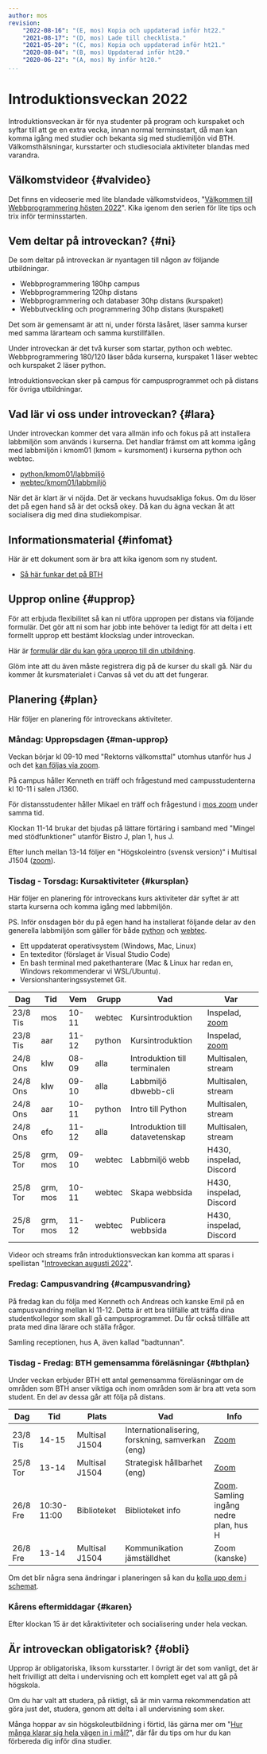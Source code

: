 ```yaml
---
author: mos
revision:
    "2022-08-16": "(E, mos) Kopia och uppdaterad inför ht22."
    "2021-08-17": "(D, mos) Lade till checklista."
    "2021-05-20": "(C, mos) Kopia och uppdaterad inför ht21."
    "2020-08-04": "(B, mos) Uppdaterad inför ht20."
    "2020-06-22": "(A, mos) Ny inför ht20."
...
```

Introduktionsveckan 2022
==================================

Introduktionsveckan är för nya studenter på program och kurspaket och syftar till att ge en extra vecka, innan normal terminsstart, då man kan komma igång med studier och bekanta sig med studiemiljön vid BTH. Välkomsthälsningar, kursstarter och studiesociala aktiviteter blandas med varandra.

<!--more-->

<!--
[INFO]
**Covid planering...**

På grund av läget med covid-19 så kommer introveckan att ske per distans, även för campusstudenterna.

Det kommer ske en campusvandring för campusstudenterna.

Campusstudenterna (ettorna) kommer att få tillgång till våra labbsalar i samband med kursstart, så efter campusvandringen finns möjlighet att sitta i dem och jobba.

[/INFO]
-->



Välkomstvideor {#valvideo}
-----------------------------------

Det finns en videoserie med lite blandade välkomstvideos, "[Välkommen till Webbprogrammering hösten 2022](https://www.youtube.com/playlist?list=PLKtP9l5q3ce-vHNbYP4U80rpyvtpxX5Cr)". Kika igenom den serien för lite tips och trix inför terminsstarten.



Vem deltar på introveckan? {#ni}
-----------------------------------

De som deltar på introveckan är nyantagen till någon av följande utbildningar.

* Webbprogrammering 180hp campus
* Webbprogrammering 120hp distans
* Webbprogrammering och databaser 30hp distans (kurspaket)
* Webbutveckling och programmering 30hp distans (kurspaket)

Det som är gemensamt är att ni, under första läsåret, läser samma kurser med samma lärarteam och samma kurstillfällen.

Under introveckan är det två kurser som startar, python och webtec. Webbprogrammering 180/120 läser båda kurserna, kurspaket 1 läser webtec och kurspaket 2 läser python.

Introduktionsveckan sker på campus för campusprogrammet och på distans för övriga utbildningar.




Vad lär vi oss under introveckan? {#lara}
-----------------------------------

Under introveckan kommer det vara allmän info och fokus på att installera labbmiljön som används i kurserna. Det handlar främst om att komma igång med labbmiljön i kmom01 (kmom = kursmoment) i kurserna python och webtec.

* [python/kmom01/labbmiljö](/kurser/python/labbmiljo)
* [webtec/kmom01/labbmiljö](/kurser/webtec/labbmiljo)

När det är klart är vi nöjda. Det är veckans huvudsakliga fokus. Om du löser det på egen hand så är det också okey. Då kan du ägna veckan åt att socialisera dig med dina studiekompisar.



Informationsmaterial {#infomat}
-----------------------------------

Här är ett dokument som är bra att kika igenom som ny student.

* [Så här funkar det på BTH](https://drive.google.com/file/d/1BV_raNJQle24M36f9c2xhNVxjNAgpkpu/view?usp=sharing)

<!--
Här finns en checklista med saker som är bra att veta inför studier på campus & distans.

* [Programansvarig's Checklista för välkomnande av nya studenter](https://docs.google.com/document/d/19hAhAPlQi8R7sb3dtUFYxsDdIHp5hlpJ/edit?usp=sharing&ouid=101196514892086552893&rtpof=true&sd=true)
-->



Upprop online {#upprop}
-----------------------------------

För att erbjuda flexibilitet så kan ni utföra uppropen per distans via följande formulär. Det gör att ni som har jobb inte behöver ta ledigt för att delta i ett formellt upprop ett bestämt klockslag under introveckan.

Här är [formulär där du kan göra upprop till din utbildning](https://forms.gle/sQzfDqSXhmhqZMbLA).

<!--
* [Gör upprop Webbprogrammering 180hp campus](https://forms.gle/4sMUaw3eTWP48JhB7)
* [Gör upprop Webbprogrammering 120hp distans](https://forms.gle/BXsS6R74ufRFjd1MA)
* [Gör upprop Webbprogrammering och databaser 30hp distans](https://forms.gle/tPr74eg79ZpLkzW76)
* [Webbutveckling och programmering 30hp distans](https://forms.gle/BkJMJLp4eDL4fVF39)
-->

Glöm inte att du även måste registrera dig på de kurser du skall gå. När du kommer åt kursmaterialet i Canvas så vet du att det fungerar.



Planering {#plan}
-----------------------------------

Här följer en planering för introveckans aktiviteter.



### Måndag: Uppropsdagen {#man-upprop}

Veckan börjar kl 09-10 med "Rektorns välkomsttal" utomhus utanför hus J och det [kan följas via zoom](https://bth.zoom.us/j/69647412076).

På campus håller Kenneth en träff och frågestund med campusstudenterna kl 10-11 i salen J1360.

För distansstudenter håller Mikael en träff och frågestund i [mos zoom](https://bth.zoom.us/j/4200421337) under samma tid.

Klockan 11-14 brukar det bjudas på lättare förtäring i samband med "Mingel med stödfunktioner" utanför Bistro J, plan 1, hus J.

Efter lunch mellan 13-14 följer en "Högskoleintro (svensk version)" i Multisal J1504 ([zoom](https://bth.zoom.us/j/66718402136)).



### Tisdag - Torsdag: Kursaktiviteter {#kursplan}

Här följer en planering för introveckans kurs aktiviteter där syftet är att starta kurserna och komma igång med labbmiljön.

PS. Inför onsdagen bör du på egen hand ha installerat följande delar av den generella labbmiljön som gäller för både [python](/kurser/python/labbmiljo) och [webtec](/kurser/webtec/labbmiljo).

* Ett uppdaterat operativsystem (Windows, Mac, Linux)
* En texteditor (förslaget är Visual Studio Code)
* En bash terminal med pakethanterare (Mac & Linux har redan en, Windows rekommenderar vi WSL/Ubuntu).
* Versionshanteringssystemet Git. 

| Dag | Tid | Vem | Grupp | Vad | Var |
|-----|-----|-----|-------|-----|-----|
| 23/8 Tis | mos | 10-11 | webtec | Kursintroduktion | Inspelad, [zoom](https://bth.zoom.us/j/4200421337) |
| 23/8 Tis | aar | 11-12 | python | Kursintroduktion | Inspelad, [zoom](https://bth.zoom.us/j/8535967236) |
| 24/8 Ons | klw | 08-09 | alla   | Introduktion till terminalen | Multisalen, stream |
| 24/8 Ons | klw | 09-10 | alla   | Labbmiljö dbwebb-cli | Multisalen, stream |
| 24/8 Ons | aar | 10-11 | python | Intro till Python | Multisalen, stream |
| 24/8 Ons | efo | 11-12 | alla   | Introduktion till datavetenskap | Multisalen, stream |
| 25/8 Tor | grm, mos | 09-10 | webtec | Labbmiljö webb | H430, inspelad, Discord |
| 25/8 Tor | grm, mos | 10-11 | webtec | Skapa webbsida | H430, inspelad, Discord |
| 25/8 Tor | grm, mos | 11-12 | webtec | Publicera webbsida | H430, inspelad, Discord |

Videor och streams från introduktionsveckan kan komma att sparas i spellistan "[Introveckan augusti 2022](https://www.youtube.com/playlist?list=PLKtP9l5q3ce9NxJ59ztFKIJD7tbF3cllc)".



### Fredag: Campusvandring {#campusvandring}

På fredag kan du följa med Kenneth och Andreas och kanske Emil på en campusvandring mellan kl 11-12. Detta är ett bra tillfälle att träffa dina studentkollegor som skall gå campusprogrammet. Du får också tillfälle att prata med dina lärare och ställa frågor.

Samling receptionen, hus A, även kallad "badtunnan".



### Tisdag - Fredag: BTH gemensamma föreläsningar {#bthplan}

Under veckan erbjuder BTH ett antal gemensamma föreläsningar om de områden som BTH anser viktiga och inom områden som är bra att veta som student. En del av dessa går att följa på distans.

| Dag | Tid | Plats | Vad | Info |
|-----|-----|-------|-----|------|
| 23/8 Tis | 14-15 | Multisal J1504 | Internationalisering, forskning, samverkan (eng) | [Zoom](https://bth.zoom.us/j/64235023042) |
| 25/8 Tor | 13-14 | Multisal J1504 | Strategisk hållbarhet (eng) | [Zoom](https://bth.zoom.us/j/67994047066) |
| 26/8 Fre | 10:30-11:00 | Biblioteket | Biblioteket info | [Zoom](https://bth.zoom.us/j/61182510149). Samling ingång nedre plan, hus H |
| 26/8 Fre | 13-14 | Multisal J1504 | Kommunikation jämställdhet | Zoom (kanske) |

Om det blir några sena ändringar i planeringen så kan du [kolla upp dem i schemat](https://cloud.timeedit.net/bth/web/sched1/riq66Q03666Z6YQy6Q73Z6Z66QZ760354YQ3Y0gQ30og767Xxb45lQXZlYloc9m3Wou7ylX80mZ9Q9mZ695QXcQZoyxb602Q5Z6Y553Q8l7g5Vc15X7Z3566Xn6l603T69cWWY2W1Y9YWx83XW5WW4Xo5WW9VX8o86W436Xl49Z0qX4ZWQ1X6q5X0o88oXo6W7qX275QZl0cvQWVnFroVxpmnwbawaVcZnrjQcbpVWhu%C3%A4%C3%B6VquZQbbVpWVrkrqVppowwu%C3%A4mVwaVVnaj%C3%B6bV%C3%A5ojv%C3%A4Verubj5nVscxrarou%C3%B6bc5J0a1oVqVWVWZW6QY.html).



### Kårens eftermiddagar {#karen}

Efter klockan 15 är det kåraktiviteter och socialisering under hela veckan.



Är introveckan obligatorisk? {#obli}
-----------------------------------

Upprop är obligatoriska, liksom kursstarter. I övrigt är det som vanligt, det är helt frivilligt att delta i undervisning och ett komplett eget val att gå på högskola.

Om du har valt att studera, på riktigt, så är min varma rekommendation att göra just det, studera, genom att delta i all undervisning som sker.

Många hoppar av sin högskoleutbildning i förtid, läs gärna mer om "[Hur många klarar sig hela vägen in i mål?](/blogg/hur-manga-klarar-sig-hela-vagen-in-i-mal)", där får du tips om hur du kan förbereda dig inför dina studier.
